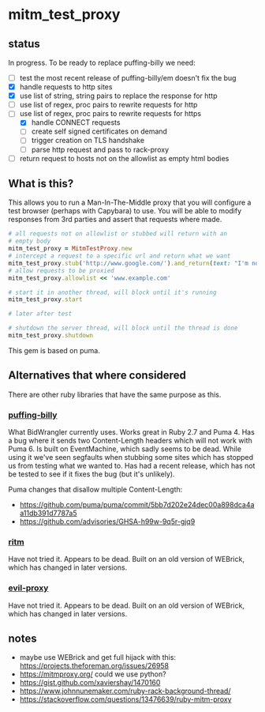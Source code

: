 # mitm_test_proxy

## status

In progress.  To be ready to replace puffing-billy we need:

- [ ] test the most recent release of puffing-billy/em doesn't fix the bug
- [x] handle requests to http sites
- [x] use list of string, string pairs to replace the response for http
- [ ] use list of regex, proc pairs to rewrite requests for http
- [ ] use list of regex, proc pairs to rewrite requests for https
  - [x] handle CONNECT requests
  - [ ] create self signed certificates on demand
  - [ ] trigger creation on TLS handshake
  - [ ] parse http request and pass to rack-proxy
- [ ] return request to hosts not on the allowlist as empty html bodies

## What is this?

This allows you to run a Man-In-The-Middle proxy that you will configure a
test browser (perhaps with Capybara) to use.  You will be able to modify
responses from 3rd parties and assert that requests where made.

```ruby
# all requests not on allowlist or stubbed will return with an
# empty body
mitm_test_proxy = MitmTestProxy.new
# intercept a request to a specific url and return what we want
mitm_test_proxy.stub('http://www.google.com/').and_return(text: "I'm not Google!")
# allow requests to be proxied
mitm_test_proxy.allowlist << 'www.example.com'

# start it in another thread, will block until it's running
mitm_test_proxy.start

# later after test

# shutdown the server thread, will block until the thread is done
mitm_test_proxy.shutdown
```

This gem is based on puma.

## Alternatives that where considered

There are other ruby libraries that have the same purpose as this.

### [puffing-billy](https://github.com/oesmith/puffing-billy)

What BidWrangler currently uses.  Works great in Ruby 2.7 and Puma 4.  Has a bug where it sends two Content-Length headers which will not work with Puma 6.  Is built on EventMachine, which sadly seems to be dead.  While using it we've seen segfaults when stubbing some sites which has stopped us from testing what we wanted to.  Has had a recent release, which has not be tested to see if it fixes the bug (but it's unlikely).

Puma changes that disallow multiple Content-Length:

- <https://github.com/puma/puma/commit/5bb7d202e24dec00a898dca4aa11db391d7787a5>
- <https://github.com/advisories/GHSA-h99w-9q5r-gjq9>

### [ritm](https://github.com/argos83/ritm)

Have not tried it.  Appears to be dead.  Built on an old version of WEBrick, which has changed in later versions.

### [evil-proxy](https://github.com/bbtfr/evil-proxy)

Have not tried it.  Appears to be dead. Built on an old version of WEBrick, which has changed in later versions.

## notes

- maybe use WEBrick and get full hijack with this: <https://projects.theforeman.org/issues/26958>
- <https://mitmproxy.org/> could we use python?
- <https://gist.github.com/xaviershay/1470160>
- <https://www.johnnunemaker.com/ruby-rack-background-thread/>
- <https://stackoverflow.com/questions/13476639/ruby-mitm-proxy>
